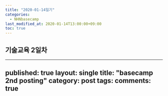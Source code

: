 ```yaml
---
title: "2020-01-14일기"
categories: 
  - NHNbasecamp
last_modified_at: 2020-01-14T13:00:00+09:00
toc: true
---
```

## 기술교육 2일차


---
published: true
layout: single
title: "basecamp 2nd posting"
category: post
tags:
comments: true
---

